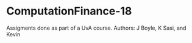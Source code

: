 # ComputationFinance-18

Assigments done as part of a UvA course. 
Authors: J Boyle, K Sasi, and Kevin 
